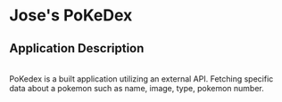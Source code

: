 # Jose's PoKeDex 

## Application Description
<br>
PoKedex is a built application utilizing an external API. Fetching specific data about a pokemon such as name, image, type, pokemon number.
